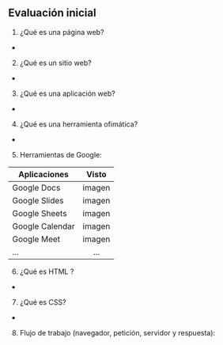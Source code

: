 ## Evaluación inicial
1. ¿Qué es una página web?
-
2. ¿Qué es un sitio web?
-
3. ¿Qué es una aplicación web?
-
4. ¿Qué es una herramienta ofimática?
-

5. Herramientas de Google:

|Aplicaciones|Visto|
|------------|:------------:|
|Google Docs|imagen|
|Google Slides|imagen|
|Google Sheets|imagen|
|Google Calendar|imagen|
|Google Meet|imagen|
|...|...|

6. ¿Qué es HTML ?
- 


7. ¿Qué es CSS?
-
8. Flujo de trabajo (navegador, petición, servidor y respuesta):
